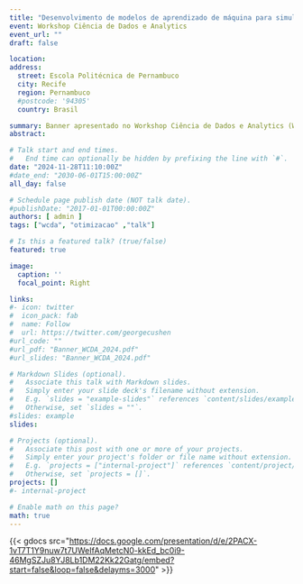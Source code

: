 ```yaml
---
title: "Desenvolvimento de modelos de aprendizado de máquina para simulação e otimização de controles térmicos em planta automotiva"
event: Workshop Ciência de Dados e Analytics
event_url: ""
draft: false

location:
address:
  street: Escola Politécnica de Pernambuco
  city: Recife
  region: Pernambuco
  #postcode: '94305'
  country: Brasil

summary: Banner apresentado no Workshop Ciência de Dados e Analytics (WCDA).
abstract:

# Talk start and end times.
#   End time can optionally be hidden by prefixing the line with `#`.
date: "2024-11-28T11:10:00Z"
#date_end: "2030-06-01T15:00:00Z"
all_day: false

# Schedule page publish date (NOT talk date).
#publishDate: "2017-01-01T00:00:00Z"
authors: [ admin ] 
tags: ["wcda", "otimizacao" ,"talk"]

# Is this a featured talk? (true/false)
featured: true

image:
  caption: ''
  focal_point: Right

links:
#- icon: twitter
#  icon_pack: fab
#  name: Follow
#  url: https://twitter.com/georgecushen
#url_code: ""
#url_pdf: "Banner_WCDA_2024.pdf"
#url_slides: "Banner_WCDA_2024.pdf"

# Markdown Slides (optional).
#   Associate this talk with Markdown slides.
#   Simply enter your slide deck's filename without extension.
#   E.g. `slides = "example-slides"` references `content/slides/example-slides.md`.
#   Otherwise, set `slides = ""`.
#slides: example
slides: 

# Projects (optional).
#   Associate this post with one or more of your projects.
#   Simply enter your project's folder or file name without extension.
#   E.g. `projects = ["internal-project"]` references `content/project/deep-learning/index.md`.
#   Otherwise, set `projects = []`.
projects: []
#- internal-project

# Enable math on this page?
math: true
---
```


{{< gdocs src="https://docs.google.com/presentation/d/e/2PACX-1vT7T1Y9nuw7t7UWeIfAqMetcN0-kkEd_bc0i9-46MgSZJu8YJ8Lb1DM22Kk22Gatg/embed?start=false&loop=false&delayms=3000" >}}
